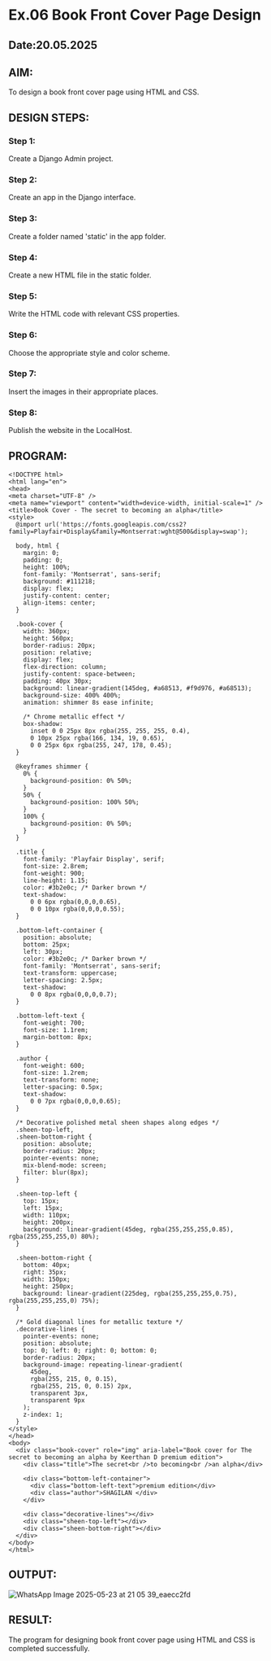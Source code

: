 # Ex.06 Book Front Cover Page Design
## Date:20.05.2025

## AIM:
To design a book front cover page using HTML and CSS.

## DESIGN STEPS:

### Step 1:
Create a Django Admin project.

### Step 2:
Create an app in the Django interface.

### Step 3:
Create a folder named 'static' in the app folder.

### Step 4:
Create a new HTML file in the static folder.

### Step 5:
Write the HTML code with relevant CSS properties.

### Step 6:
Choose the appropriate style and color scheme.

### Step 7:
Insert the images in their appropriate places.

### Step 8:
Publish the website in the LocalHost.

## PROGRAM:
```
<!DOCTYPE html>
<html lang="en">
<head>
<meta charset="UTF-8" />
<meta name="viewport" content="width=device-width, initial-scale=1" />
<title>Book Cover - The secret to becoming an alpha</title>
<style>
  @import url('https://fonts.googleapis.com/css2?family=Playfair+Display&family=Montserrat:wght@500&display=swap');

  body, html {
    margin: 0;
    padding: 0;
    height: 100%;
    font-family: 'Montserrat', sans-serif;
    background: #111218;
    display: flex;
    justify-content: center;
    align-items: center;
  }

  .book-cover {
    width: 360px;
    height: 560px;
    border-radius: 20px;
    position: relative;
    display: flex;
    flex-direction: column;
    justify-content: space-between;
    padding: 40px 30px;
    background: linear-gradient(145deg, #a68513, #f9d976, #a68513);
    background-size: 400% 400%;
    animation: shimmer 8s ease infinite;

    /* Chrome metallic effect */
    box-shadow:
      inset 0 0 25px 8px rgba(255, 255, 255, 0.4),
      0 10px 25px rgba(166, 134, 19, 0.65),
      0 0 25px 6px rgba(255, 247, 178, 0.45);
  }

  @keyframes shimmer {
    0% {
      background-position: 0% 50%;
    }
    50% {
      background-position: 100% 50%;
    }
    100% {
      background-position: 0% 50%;
    }
  }

  .title {
    font-family: 'Playfair Display', serif;
    font-size: 2.8rem;
    font-weight: 900;
    line-height: 1.15;
    color: #3b2e0c; /* Darker brown */
    text-shadow:
      0 0 6px rgba(0,0,0,0.65),
      0 0 10px rgba(0,0,0,0.55);
  }

  .bottom-left-container {
    position: absolute;
    bottom: 25px;
    left: 30px;
    color: #3b2e0c; /* Darker brown */
    font-family: 'Montserrat', sans-serif;
    text-transform: uppercase;
    letter-spacing: 2.5px;
    text-shadow:
      0 0 8px rgba(0,0,0,0.7);
  }

  .bottom-left-text {
    font-weight: 700;
    font-size: 1.1rem;
    margin-bottom: 8px;
  }

  .author {
    font-weight: 600;
    font-size: 1.2rem;
    text-transform: none;
    letter-spacing: 0.5px;
    text-shadow:
      0 0 7px rgba(0,0,0,0.65);
  }

  /* Decorative polished metal sheen shapes along edges */
  .sheen-top-left,
  .sheen-bottom-right {
    position: absolute;
    border-radius: 20px;
    pointer-events: none;
    mix-blend-mode: screen;
    filter: blur(8px);
  }

  .sheen-top-left {
    top: 15px;
    left: 15px;
    width: 110px;
    height: 200px;
    background: linear-gradient(45deg, rgba(255,255,255,0.85), rgba(255,255,255,0) 80%);
  }

  .sheen-bottom-right {
    bottom: 40px;
    right: 35px;
    width: 150px;
    height: 250px;
    background: linear-gradient(225deg, rgba(255,255,255,0.75), rgba(255,255,255,0) 75%);
  }

  /* Gold diagonal lines for metallic texture */
  .decorative-lines {
    pointer-events: none;
    position: absolute;
    top: 0; left: 0; right: 0; bottom: 0;
    border-radius: 20px;
    background-image: repeating-linear-gradient(
      45deg,
      rgba(255, 215, 0, 0.15),
      rgba(255, 215, 0, 0.15) 2px,
      transparent 3px,
      transparent 9px
    );
    z-index: 1;
  }
</style>
</head>
<body>
  <div class="book-cover" role="img" aria-label="Book cover for The secret to becoming an alpha by Keerthan D premium edition">
    <div class="title">The secret<br />to becoming<br />an alpha</div>

    <div class="bottom-left-container">
      <div class="bottom-left-text">premium edition</div>
      <div class="author">SHAGILAN </div>
    </div>

    <div class="decorative-lines"></div>
    <div class="sheen-top-left"></div>
    <div class="sheen-bottom-right"></div>
  </div>
</body>
</html>
```

## OUTPUT:
![WhatsApp Image 2025-05-23 at 21 05 39_eaecc2fd](https://github.com/user-attachments/assets/091098be-6dbe-4b93-a5b0-d21d2b249c4f)



## RESULT:
The program for designing book front cover page using HTML and CSS is completed successfully.
